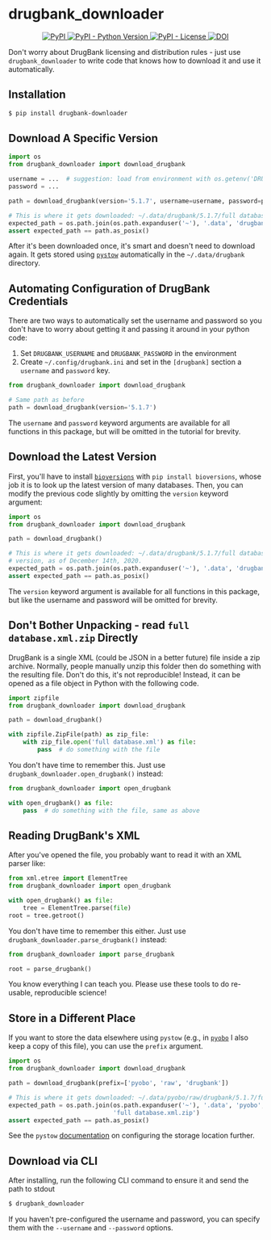 # drugbank_downloader

<p align="center">
    <a href="https://pypi.org/project/drugbank_downloader">
        <img alt="PyPI" src="https://img.shields.io/pypi/v/drugbank_downloader" />
    </a>
    <a href="https://pypi.org/project/drugbank_downloader">
        <img alt="PyPI - Python Version" src="https://img.shields.io/pypi/pyversions/drugbank_downloader" />
    </a>
    <a href="https://github.com/cthoyt/drugbank_downloader/blob/main/LICENSE">
        <img alt="PyPI - License" src="https://img.shields.io/pypi/l/drugbank_downloader" />
    </a>
    <a href="https://zenodo.org/badge/latestdoi/321374043">
        <img src="https://zenodo.org/badge/321374043.svg" alt="DOI" />
    </a>
</p>

Don't worry about DrugBank licensing and distribution rules - just use ``drugbank_downloader`` to write code that knows
how to download it and use it automatically.

## Installation

```bash
$ pip install drugbank-downloader
```

## Download A Specific Version

```python
import os
from drugbank_downloader import download_drugbank

username = ...  # suggestion: load from environment with os.getenv('DRUGBANK_USERNAME')
password = ...

path = download_drugbank(version='5.1.7', username=username, password=password)

# This is where it gets downloaded: ~/.data/drugbank/5.1.7/full database.xml.zip
expected_path = os.path.join(os.path.expanduser('~'), '.data', 'drugbank', '5.1.7', 'full database.xml.zip')
assert expected_path == path.as_posix()
```

After it's been downloaded once, it's smart and doesn't need to download again. It gets stored
using [`pystow`](https://github.com/cthoyt/pystow) automatically in the `~/.data/drugbank`
directory.

## Automating Configuration of DrugBank Credentials

There are two ways to automatically set the username and password so you don't have to worry about getting it and
passing it around in your python code:

1. Set `DRUGBANK_USERNAME` and `DRUGBANK_PASSWORD` in the environment
2. Create `~/.config/drugbank.ini` and set in the `[drugbank]` section a `username` and `password` key.

```python
from drugbank_downloader import download_drugbank

# Same path as before
path = download_drugbank(version='5.1.7')
```

The `username` and `password` keyword arguments are available for all functions in this package, but will be omitted in
the tutorial for brevity.

## Download the Latest Version

First, you'll have to install [`bioversions`](https://github.com/cthoyt/bioversions)
with `pip install bioversions`, whose job it is to look up the latest version of many databases. Then, you can modify
the previous code slightly by omitting the `version` keyword argument:

```python
import os
from drugbank_downloader import download_drugbank

path = download_drugbank()

# This is where it gets downloaded: ~/.data/drugbank/5.1.7/full database.xml.zip based on the latest
# version, as of December 14th, 2020.
expected_path = os.path.join(os.path.expanduser('~'), '.data', 'drugbank', '5.1.7', 'full database.xml.zip')
assert expected_path == path.as_posix()
```

The `version` keyword argument is available for all functions in this package, but like the username and password will
be omitted for brevity.

## Don't Bother Unpacking - read `full database.xml.zip` Directly

DrugBank is a single XML (could be JSON in a better future) file inside a zip archive. Normally, people manually unzip
this folder then do something with the resulting file. Don't do this, it's not reproducible!
Instead, it can be opened as a file object in Python with the following code.

```python
import zipfile
from drugbank_downloader import download_drugbank

path = download_drugbank()

with zipfile.ZipFile(path) as zip_file:
    with zip_file.open('full database.xml') as file:
        pass  # do something with the file
```

You don't have time to remember this. Just use `drugbank_downloader.open_drugbank()` instead:

```python
from drugbank_downloader import open_drugbank

with open_drugbank() as file:
    pass  # do something with the file, same as above
```

## Reading DrugBank's XML

After you've opened the file, you probably want to read it with an XML parser like:

```python
from xml.etree import ElementTree
from drugbank_downloader import open_drugbank

with open_drugbank() as file:
    tree = ElementTree.parse(file)
root = tree.getroot()
```

You don't have time to remember this either. Just use `drugbank_downloader.parse_drugbank()` instead:

```python
from drugbank_downloader import parse_drugbank

root = parse_drugbank()
```

You know everything I can teach you. Please use these tools to do re-usable, reproducible science!

## Store in a Different Place

If you want to store the data elsewhere using `pystow` (e.g., in [`pyobo`](https://github.com/pyobo/pyobo)
I also keep a copy of this file), you can use the `prefix` argument.

```python
import os
from drugbank_downloader import download_drugbank

path = download_drugbank(prefix=['pyobo', 'raw', 'drugbank'])

# This is where it gets downloaded: ~/.data/pyobo/raw/drugbank/5.1.7/full database.xml.zip
expected_path = os.path.join(os.path.expanduser('~'), '.data', 'pyobo', 'raw', 'drugbank', '5.1.7',
                             'full database.xml.zip')
assert expected_path == path.as_posix()
```

See the `pystow` [documentation](https://github.com/cthoyt/pystow#%EF%B8%8F-configuration) on configuring the storage
location further.

## Download via CLI

After installing, run the following CLI command to ensure it and send the path to stdout

```bash
$ drugbank_downloader
```

If you haven't pre-configured the username and password, you can specify them with the `--username` and `--password`
options.
